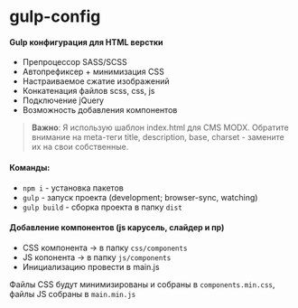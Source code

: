 # gulp-config

#### Gulp конфигурация для HTML верстки

- Препроцессор SASS/SCSS
- Автопрефиксер + минимизация CSS
- Настраиваемое сжатие изображений
- Конкатенация файлов scss, css, js
- Подключение jQuery
- Возможность добавления компонентов

> **Важно**: Я использую шаблон index.html для CMS MODX. Обратите внимание на meta-теги title, description, base, charset - замените их на свои собственные.

#### Команды:

- `npm i` - установка пакетов
- `gulp` - запуск проекта (development; browser-sync, watching)
- `gulp build` - сборка проекта в папку `dist`

#### Добавление компонентов (js карусель, слайдер и пр)

- CSS компонента -> в папку `css/components`
- JS копонента -> в папку `js/components`
- Инициализацию провести в main.js

Файлы CSS будут минимизированы и собраны в `components.min.css`, файлы JS собраны в `main.min.js`

